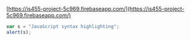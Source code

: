 [https://is455-project-5c969.firebaseapp.com/](https://is455-project-5c969.firebaseapp.com/)

```javascript
var s = "JavaScript syntax highlighting";
alert(s);
```